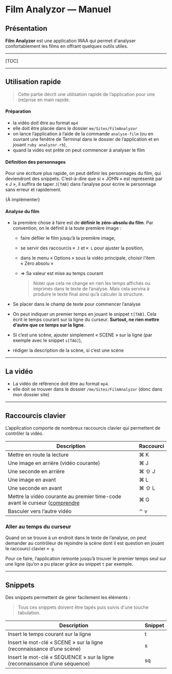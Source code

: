 # Film Analyzor — Manuel

## Présentation

**Film Analyzor** est une application WAA qui permet d'analyser confortablement les films en offrant quelques outils utiles.



---

[TOC]

---



## Utilisation rapide

> Cette partie décrit une utilisation rapide de l’application pour une (re)prise en main rapide.

#### Préparation

* la vidéo doit être au format `mp4`
* elle doit être placée dans le dossier `me/Sites/FilmAnalyzor`
* on lance l’application à l’aide de la commande `analyse-film` (ou en ouvrant une fenêtre de Terminal dans le dossier de l’application et en jouant `ruby analyzor.rb`),
* quand la vidéo est prête on peut commencer à analyser le film

#### Définition des personnages

Pour une écriture plus rapide, on peut définir les personnages du film, qui deviendront des snippets. C’est-à-dire que si « JOHN » est représenté par « J », il suffira de taper `J[TAB]` dans l’analyse pour écrire le personnage sans erreur et rapidement.

{À implémenter}

#### Analyse du film

* la première chose à faire est de **définir le zéro-absolu du film**. Par convention, on le définit à la toute première image :

  * faire défiler le film jusqu’à la première image,

  * se servir des raccourcis `⌘ J` et `⌘ L` pour ajuster la position,

  * dans le menu « Options » sous la vidéo principale, choisir l’item « Zéro absolu »

  * => Sa valeur est mise au temps courant

    > Noter que cela ne change en rien les temps affichés ou imprimés dans le texte de l’analyse. Mais cela servira à produire le texte final ainsi qu’à calculer la structure.

* Se placer dans le champ de texte pour commencer l’analyse

* On peut indiquer un premier temps en jouant le snippet `t[TAB]`. Cela écrit le temps courant sur la ligne du curseur. **Surtout, ne rien mettre d’autre que ce temps sur la ligne**.

* Si c’est une scène, ajouter simplement « SCENE » sur la ligne (par exemple avec le snippet `s[TAG]`), 

* rédiger la description de la scène, si c’est une scène

---

## La vidéo

* La vidéo de référence doit être au format `mp4`.
* elle doit se trouver dans le dossier `/me/Sites/FilmAnalyzor` (donc dans mon dossier site)



---

## Raccourcis clavier

L’application comporte de nombreux raccourcis clavier qui permettent de contrôler la vidéo.

| Description                                                  | Raccourci |
| ------------------------------------------------------------ | --------- |
| Mettre en route la lecture                                   | ⌘ K       |
| Une image en arrière (vidéo courante)                        | ⌘ J       |
| Une seconde en arrière                                       | ⌘ ⇧ J     |
| Une image en avant                                           | ⌘ L       |
| Une seconde en avant                                         | ⌘ ⇧ L     |
| Mettre la vidéo courante au premier time-code avant le curseur ([comprendre](#goto-time-avant-cursor) | ⌘ G       |
| Basculer vers l’autre vidéo                                  | ⌃ v       |



<a name="goto-time-avant-cursor"></a>

### Aller au temps du curseur

Quand on se trouve à un endroit dans le texte de l’analyse, on peut demander au contrôleur de rejoindre la scène dont il est question en jouant le raccourci clavier `⌘ g`. 

Pour ce faire, l’application remonte jusqu’à trouver le premier temps seul sur une ligne (qu’on a pu placer grâce au snippet `t` par exemple.



---

## Snippets

Des snippets permettent de gérer facilement les éléments :

> Tous ces snippets doivent être tapés puis suivis d'une touche tabulation.

| Description | Snippet |
| --- | --- |
| Insert le temps courant sur la ligne | t |
| Insert le mot-clé « SCENE » sur la ligne (reconnaissance d’une scène) | s |
| Insert le mot-clé « SEQUENCE » sur la ligne (reconnaissance d’une séquence) | sq |
